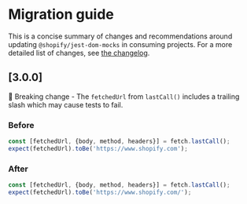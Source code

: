 # Migration guide

This is a concise summary of changes and recommendations around updating `@shopify/jest-dom-mocks` in consuming projects. For a more detailed list of changes, see [the changelog](./CHANGELOG.md).

## [3.0.0]

🛑 Breaking change - The `fetchedUrl` from `lastCall()` includes a trailing slash which may cause tests to fail.

### Before

```javascript
const [fetchedUrl, {body, method, headers}] = fetch.lastCall();
expect(fetchedUrl).toBe('https://www.shopify.com');
```

### After

```javascript
const [fetchedUrl, {body, method, headers}] = fetch.lastCall();
expect(fetchedUrl).toBe('https://www.shopify.com/');
```
